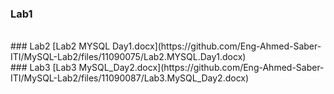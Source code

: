 ### Lab1

<br>
### Lab2
[Lab2 MYSQL Day1.docx](https://github.com/Eng-Ahmed-Saber-ITI/MySQL-Lab2/files/11090075/Lab2.MYSQL.Day1.docx)
<br>
### Lab3
[Lab3 MySQL_Day2.docx](https://github.com/Eng-Ahmed-Saber-ITI/MySQL-Lab2/files/11090087/Lab3.MySQL_Day2.docx)
<br>
